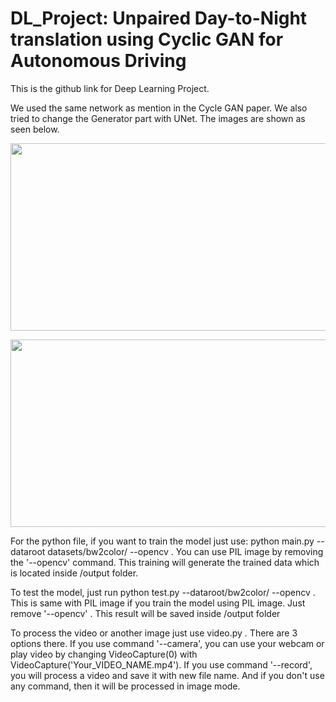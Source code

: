 # DL_Project: Unpaired Day-to-Night translation using Cyclic GAN for Autonomous Driving

This is the github link for Deep Learning Project.

We used the same network as mention in the Cycle GAN paper. We also tried to change the Generator part with UNet. The images are shown as seen below.

<p align="center">
  <img width="600" height="300" src="https://user-images.githubusercontent.com/36017469/52666029-5cd42c80-2f0d-11e9-9ccb-334281254c9e.jpg">
</p>

<p align="center">
  <img width="600" height="300" src="https://user-images.githubusercontent.com/36017469/52666503-c0ab2500-2f0e-11e9-89d2-03275887d026.jpg">
</p>



For the python file, if you want to train the model just use: python main.py --dataroot datasets/bw2color/ --opencv . You can use PIL image by removing the '--opencv' command. This training will generate the trained data which is located inside /output folder.

To test the model, just run python test.py --dataroot/bw2color/ --opencv . This is same with PIL image if you train the model using PIL image. Just remove '--opencv' . This result will be saved inside /output folder

To process the video or another image just use video.py . There are 3 options there. If you use command '--camera', you can use your webcam or play video by changing VideoCapture(0) with VideoCapture('Your_VIDEO_NAME.mp4'). If you use command '--record', you will process a video and save it with new file name. And if you don't use any command, then it will be processed in image mode.
 
